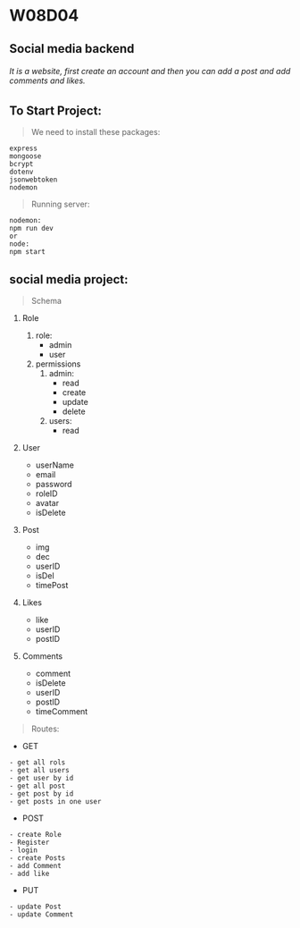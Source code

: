 # W08D04 
## Social media backend

###### It is a website, first create an account and then you can add a post and add comments and likes.

## To Start Project:

> We need to install these packages:

```
express
mongoose
bcrypt
dotenv
jsonwebtoken
nodemon
```

> Running server:

```
nodemon:
npm run dev
or
node:
npm start
```

## social media project:

> Schema

1. Role
    1. role: 
        - admin 
        - user
    2. permissions
        1. admin:
           - read
           - create
           - update
           - delete
        2. users:
           - read

2. User
    - userName
    - email
    - password
    - roleID
    - avatar
    - isDelete

3. Post 
    - img
    - dec
    - userID
    - isDel
    - timePost

4. Likes
    - like
    - userID
    - postID

5. Comments
    - comment
    - isDelete
    - userID
    - postID
    - timeComment

> Routes:

- GET
```
- get all rols 
- get all users
- get user by id
- get all post
- get post by id
- get posts in one user
```
- POST
```
- create Role
- Register
- login
- create Posts
- add Comment
- add like
```
- PUT
```
- update Post
- update Comment
```